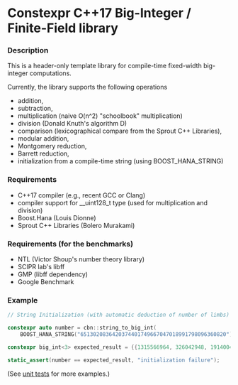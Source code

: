# Constexpr C++17 Big-Integer / Finite-Field library

### Description
This is a header-only template library for compile-time fixed-width big-integer computations.

Currently, the library supports the following operations
- addition, 
- subtraction, 
- multiplication (naive O(n^2) "schoolbook" multiplication)
- division (Donald Knuth's algorithm D)
- comparison (lexicographical compare from the Sprout C++ Libraries),
- modular addition,
- Montgomery reduction,
- Barrett reduction, 
- initialization from a compile-time string (using BOOST_HANA_STRING)

### Requirements
- C++17 compiler (e.g., recent GCC or Clang) 
- compiler support for \_\_uint128\_t type (used for multiplication and division) 
- Boost.Hana (Louis Dionne)
- Sprout C++ Libraries (Bolero Murakami)

### Requirements (for the benchmarks)
- NTL (Victor Shoup's number theory library)
- SCIPR lab's libff
- GMP (libff dependency)
- Google Benchmark

### Example
```cpp
// String Initialization (with automatic deduction of number of limbs)

constexpr auto number = cbn::string_to_big_int(
    BOOST_HANA_STRING("6513020836420374401749667047018991798096360820"));

constexpr big_int<3> expected_result = {{1315566964, 326042948, 19140048}};

static_assert(number == expected_result, "initialization failure");
```

(See [unit tests](test/src/unit-tests.cpp) for more examples.)
